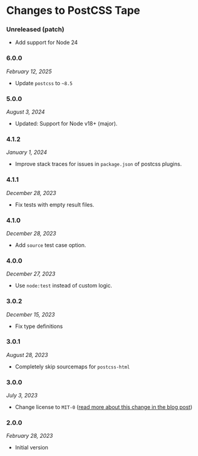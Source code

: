 # Changes to PostCSS Tape

### Unreleased (patch)

- Add support for Node 24

### 6.0.0

_February 12, 2025_

- Update `postcss` to `~8.5`

### 5.0.0

_August 3, 2024_

- Updated: Support for Node v18+ (major).

### 4.1.2

_January 1, 2024_

- Improve stack traces for issues in `package.json` of postcss plugins.

### 4.1.1

_December 28, 2023_

- Fix tests with empty result files.

### 4.1.0

_December 28, 2023_

- Add `source` test case option.

### 4.0.0

_December 27, 2023_

- Use `node:test` instead of custom logic.

### 3.0.2

_December 15, 2023_

- Fix type definitions

### 3.0.1

_August 28, 2023_

- Completely skip sourcemaps for `postcss-html`

### 3.0.0

_July 3, 2023_

- Change license to `MIT-0` ([read more about this change in the blog post](https://preset-env.cssdb.org/blog/license-change/))

### 2.0.0

_February 28, 2023_

- Initial version
